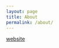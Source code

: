 ```yaml
---
layout: page
title: About
permalink: /about/
---
```


[website](http://cs.stanford.edu/people/dalaird/)
